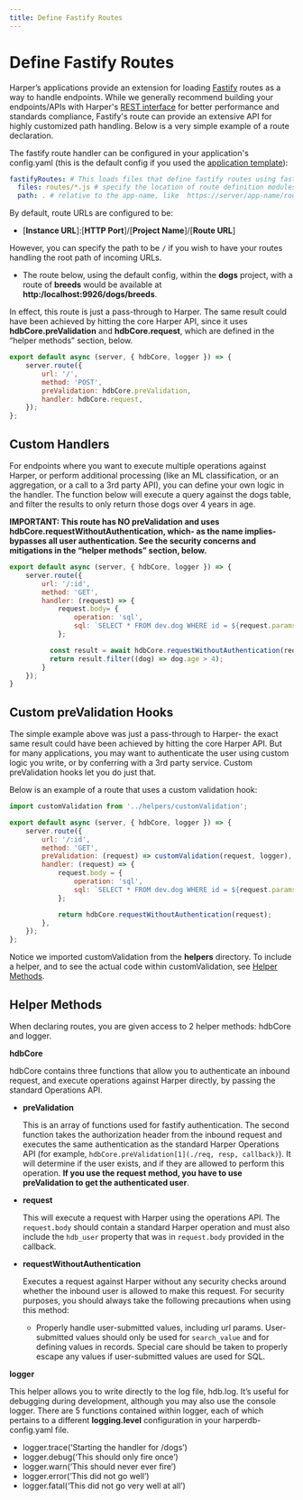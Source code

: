 ```yaml
---
title: Define Fastify Routes
---
```


# Define Fastify Routes

Harper’s applications provide an extension for loading [Fastify](https://www.fastify.io/) routes as a way to handle endpoints. While we generally recommend building your endpoints/APIs with Harper's [REST interface](../rest) for better performance and standards compliance, Fastify's route can provide an extensive API for highly customized path handling. Below is a very simple example of a route declaration.

The fastify route handler can be configured in your application's config.yaml (this is the default config if you used the [application template](https://github.com/HarperDB/application-template)):

```yaml
fastifyRoutes: # This loads files that define fastify routes using fastify's auto-loader
  files: routes/*.js # specify the location of route definition modules
  path: . # relative to the app-name, like  https://server/app-name/route-name
```

By default, route URLs are configured to be:

- \[**Instance URL**]:\[**HTTP Port**]/\[**Project Name**]/\[**Route URL**]

However, you can specify the path to be `/` if you wish to have your routes handling the root path of incoming URLs.

- The route below, using the default config, within the **dogs** project, with a route of **breeds** would be available at **http:/localhost:9926/dogs/breeds**.

In effect, this route is just a pass-through to Harper. The same result could have been achieved by hitting the core Harper API, since it uses **hdbCore.preValidation** and **hdbCore.request**, which are defined in the “helper methods” section, below.

```javascript
export default async (server, { hdbCore, logger }) => {
	server.route({
		url: '/',
		method: 'POST',
		preValidation: hdbCore.preValidation,
		handler: hdbCore.request,
	});
};
```

## Custom Handlers

For endpoints where you want to execute multiple operations against Harper, or perform additional processing (like an ML classification, or an aggregation, or a call to a 3rd party API), you can define your own logic in the handler. The function below will execute a query against the dogs table, and filter the results to only return those dogs over 4 years in age.

**IMPORTANT: This route has NO preValidation and uses hdbCore.requestWithoutAuthentication, which- as the name implies- bypasses all user authentication. See the security concerns and mitigations in the “helper methods” section, below.**

```javascript
export default async (server, { hdbCore, logger }) => {
    server.route({
        url: '/:id',
        method: 'GET',
        handler: (request) => {
            request.body= {
                operation: 'sql',
                sql: `SELECT * FROM dev.dog WHERE id = ${request.params.id}`
            };

          const result = await hdbCore.requestWithoutAuthentication(request);
          return result.filter((dog) => dog.age > 4);
        }
    });
}
```

## Custom preValidation Hooks

The simple example above was just a pass-through to Harper- the exact same result could have been achieved by hitting the core Harper API. But for many applications, you may want to authenticate the user using custom logic you write, or by conferring with a 3rd party service. Custom preValidation hooks let you do just that.

Below is an example of a route that uses a custom validation hook:

```javascript
import customValidation from '../helpers/customValidation';

export default async (server, { hdbCore, logger }) => {
	server.route({
		url: '/:id',
		method: 'GET',
		preValidation: (request) => customValidation(request, logger),
		handler: (request) => {
			request.body = {
				operation: 'sql',
				sql: `SELECT * FROM dev.dog WHERE id = ${request.params.id}`,
			};

			return hdbCore.requestWithoutAuthentication(request);
		},
	});
};
```

Notice we imported customValidation from the **helpers** directory. To include a helper, and to see the actual code within customValidation, see [Helper Methods](./define-routes#helper-methods).

## Helper Methods

When declaring routes, you are given access to 2 helper methods: hdbCore and logger.

**hdbCore**

hdbCore contains three functions that allow you to authenticate an inbound request, and execute operations against Harper directly, by passing the standard Operations API.

- **preValidation**

  This is an array of functions used for fastify authentication. The second function takes the authorization header from the inbound request and executes the same authentication as the standard Harper Operations API (for example, `hdbCore.preValidation[1](./req, resp, callback)`). It will determine if the user exists, and if they are allowed to perform this operation. **If you use the request method, you have to use preValidation to get the authenticated user**.

- **request**

  This will execute a request with Harper using the operations API. The `request.body` should contain a standard Harper operation and must also include the `hdb_user` property that was in `request.body` provided in the callback.

- **requestWithoutAuthentication**

  Executes a request against Harper without any security checks around whether the inbound user is allowed to make this request. For security purposes, you should always take the following precautions when using this method:
  - Properly handle user-submitted values, including url params. User-submitted values should only be used for `search_value` and for defining values in records. Special care should be taken to properly escape any values if user-submitted values are used for SQL.

**logger**

This helper allows you to write directly to the log file, hdb.log. It’s useful for debugging during development, although you may also use the console logger. There are 5 functions contained within logger, each of which pertains to a different **logging.level** configuration in your harperdb-config.yaml file.

- logger.trace(‘Starting the handler for /dogs’)
- logger.debug(‘This should only fire once’)
- logger.warn(‘This should never ever fire’)
- logger.error(‘This did not go well’)
- logger.fatal(‘This did not go very well at all’)
